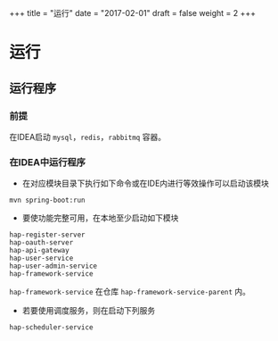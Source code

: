 +++
title = "运行"
date = "2017-02-01"
draft = false
weight = 2
+++

# 运行

## 运行程序

### 前提

在IDEA启动 `mysql`，`redis`，`rabbitmq` 容器。

### 在IDEA中运行程序

- 在对应模块目录下执行如下命令或在IDE内进行等效操作可以启动该模块

```
mvn spring-boot:run
```

- 要使功能完整可用，在本地至少启动如下模块

```
hap-register-server
hap-oauth-server
hap-api-gateway
hap-user-service
hap-user-admin-service
hap-framework-service
```

`hap-framework-service` 在仓库 `hap-framework-service-parent` 内。

- 若要使用调度服务，则在启动下列服务

```
hap-scheduler-service
```